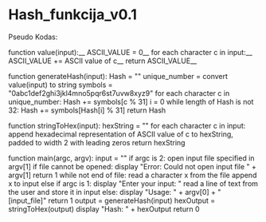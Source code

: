 # Hash_funkcija_v0.1
Pseudo Kodas:

function value(input):__
    ASCII_VALUE = 0__
    for each character c in input:__
        ASCII_VALUE += ASCII value of c__
    return ASCII_VALUE__

function generateHash(input):
    Hash = ""
    unique_number = convert value(input) to string
    symbols = "0abc1def2ghi3jkl4mno5pqr6st7uvw8xyz9"
    for each character c in unique_number:
        Hash += symbols[c % 31]
    i = 0
    while length of Hash is not 32:
        Hash += symbols[Hash[i] % 31]
    return Hash

function stringToHex(input):
    hexString = ""
    for each character c in input:
        append hexadecimal representation of ASCII value of c to hexString, padded to width 2 with leading zeros
    return hexString

function main(argc, argv):
    input = ""
    if argc is 2:
        open input file specified in argv[1]
        if file cannot be opened:
            display "Error: Could not open input file " + argv[1]
            return 1
        while not end of file:
            read a character x from the file
            append x to input
    else if argc is 1:
        display "Enter your input: "
        read a line of text from the user and store it in input
    else:
        display "Usage: " + argv[0] + " [input_file]"
        return 1
    output = generateHash(input)
    hexOutput = stringToHex(output)
    display "Hash: " + hexOutput
    return 0

